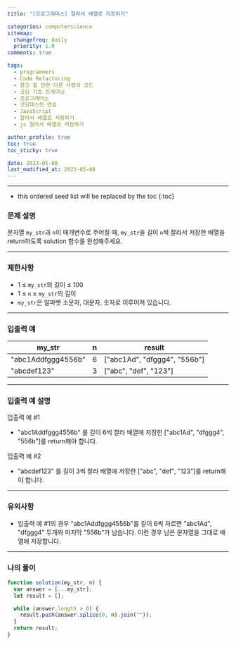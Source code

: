 ```yaml
---
title: "[프로그래머스] 잘라서 배열로 저장하기"

categories: computerscience
sitemap:
  changefreq: daily
  priority: 1.0
comments: true

tags:
  - programmers
  - Code Refactoring
  - 참고 할 만한 다른 사람의 코드
  - 코딩 기초 트레이닝
  - 프로그래머스
  - 코딩테스트 연습
  - JavaScript
  - 잘라서 배열로 저장하기
  - js 잘라서 배열로 저장하기

author_profile: true
toc: true
toc_sticky: true

date: 2023-05-08
last_modified_at: 2023-05-08
---
```


---

<!-- prettier-ignore -->
* this ordered seed list will be replaced by the toc 
{:toc}

### 문제 설명

문자열 `my_str`과 `n`이 매개변수로 주어질 때, `my_str`을 길이 `n`씩 잘라서 저장한 배열을 return하도록 solution 함수를 완성해주세요.

---

### 제한사항

- 1 ≤ `my_str`의 길이 ≤ 100
- 1 ≤ `n` ≤ `my_str`의 길이
- `my_str`은 알파벳 소문자, 대문자, 숫자로 이루어져 있습니다.

---

### 입출력 예

| my_str             | n   | result                       |
| ------------------ | --- | ---------------------------- |
| "abc1Addfggg4556b" | 6   | ["abc1Ad", "dfggg4", "556b"] |
| "abcdef123"        | 3   | ["abc", "def", "123"]        |

---

### **입출력 예 설명**

입출력 예 #1

- "abc1Addfggg4556b" 를 길이 6씩 잘라 배열에 저장한 ["abc1Ad", "dfggg4", "556b"]를 return해야 합니다.

입출력 예 #2

- "abcdef123" 를 길이 3씩 잘라 배열에 저장한 ["abc", "def", "123"]를 return해야 합니다.

---

### **유의사항**

- 입출력 예 #1의 경우 "abc1Addfggg4556b"를 길이 6씩 자르면 "abc1Ad", "dfggg4" 두개와 마지막 "556b"가 남습니다. 이런 경우 남은 문자열을 그대로 배열에 저장합니다.

---

### 나의 풀이

```jsx
function solution(my_str, n) {
  var answer = [...my_str];
  let result = [];

  while (answer.length > 0) {
    result.push(answer.splice(0, n).join(""));
  }
  return result;
}
```
